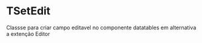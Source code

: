 # TSetEdit
Classse para criar campo editavel no componente datatables em alternativa a extenção Editor
